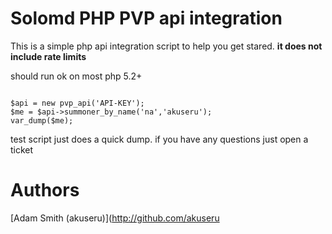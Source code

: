 Solomd PHP PVP api integration
==============================

This is a simple php api integration script to help you get stared.
<strong>it does not include rate limits</strong>

should run ok on most php 5.2+


<code>
$api = new pvp_api('API-KEY');
$me = $api->summoner_by_name('na','akuseru');
var_dump($me);
</code>

test script just does a quick dump. if you have any questions just open a ticket


Authors
================
[Adam Smith (akuseru)](http://github.com/akuseru